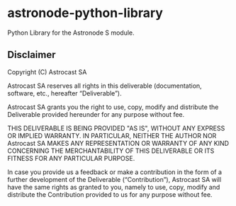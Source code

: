 # astronode-python-library
Python Library for the Astronode S module.


## Disclaimer

Copyright (C) Astrocast SA

Astrocast SA reserves all rights in this deliverable (documentation, software, etc., hereafter “Deliverable”).

Astrocast SA grants you the right to use, copy, modify and distribute the Deliverable provided hereunder for any purpose without fee.

THIS DELIVERABLE IS BEING PROVIDED "AS IS", WITHOUT ANY EXPRESS OR IMPLIED WARRANTY. IN PARTICULAR, NEITHER THE AUTHOR NOR Astrocast SA MAKES ANY REPRESENTATION OR WARRANTY OF ANY KIND CONCERNING THE MERCHANTABILITY OF THIS DELIVERABLE OR ITS FITNESS FOR ANY PARTICULAR PURPOSE.

In case you provide us a feedback or make a contribution in the form of a further development of the Deliverable (“Contribution”), Astrocast SA will have the same rights as granted to you, namely to use, copy, modify and distribute the Contribution provided to us for any purpose without fee.
